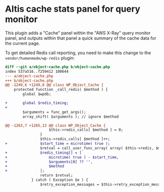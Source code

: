 # Altis cache stats panel for query monitor

This plugin adds a "Cache" panel within the "AWS X-Ray" query monitor panel, and outputs within that panel a quick summary of the cache data for the current page.

To get detailed Redis call reporting, you need to make this change to the `vendor/humanmade/wp-redis` plugin:

```diff
diff --git a/object-cache.php b/object-cache.php
index 537a516..f259412 100644
--- a/object-cache.php
+++ b/object-cache.php
@@ -1249,6 +1249,8 @@ class WP_Object_Cache {
 	protected function _call_redis( $method ) {
 		global $wpdb;

+		global $redis_timing;
+
 		$arguments = func_get_args();
 		array_shift( $arguments ); // ignore $method

@@ -1263,7 +1265,13 @@ class WP_Object_Cache {
 					$this->redis_calls[ $method ] = 0;
 				}
 				$this->redis_calls[ $method ]++;
+				$start_time = microtime( true );
 				$retval = call_user_func_array( array( $this->redis, $method ), $arguments );
+				$redis_timing[] = [
+					microtime( true ) - $start_time,
+					$arguments[0] ?? '',
+					$method
+				];
 				return $retval;
 			} catch ( Exception $e ) {
 				$retry_exception_messages = $this->retry_exception_messages();
```
